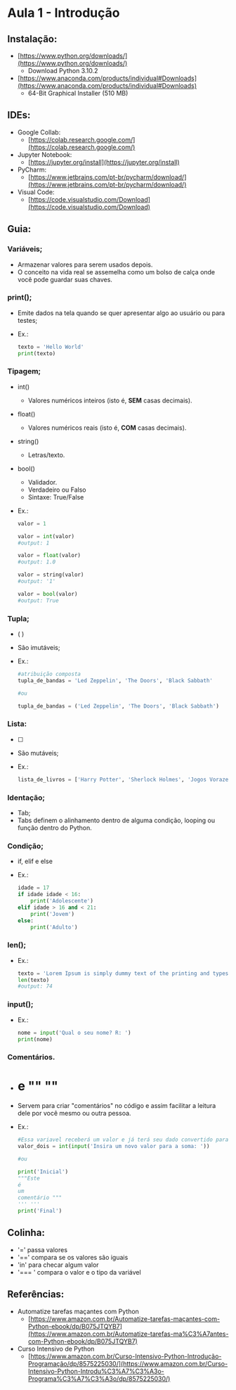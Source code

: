 # Aula 1 - Introdução

## Instalação:

- [https://www.python.org/downloads/](https://www.python.org/downloads/)
    - Download Python 3.10.2
- [https://www.anaconda.com/products/individual#Downloads](https://www.anaconda.com/products/individual#Downloads)
    - 64-Bit Graphical Installer (510 MB)

## IDEs:

- Google Collab:
    - [https://colab.research.google.com/](https://colab.research.google.com/)
- Jupyter Notebook:
    - [https://jupyter.org/install](https://jupyter.org/install)
- PyCharm:
    - [https://www.jetbrains.com/pt-br/pycharm/download/](https://www.jetbrains.com/pt-br/pycharm/download/)
- Visual Code:
    - [https://code.visualstudio.com/Download](https://code.visualstudio.com/Download)

## Guia:

### Variáveis;

- Armazenar valores para serem usados depois.
- O conceito na vida real se assemelha como um bolso de calça onde você pode guardar suas chaves.

### print();

- Emite dados na tela quando se quer apresentar algo ao usuário ou para testes;
- Ex.:
    
    ```python
    texto = 'Hello World'
    print(texto)
    ```
    

### Tipagem;

- int()
    - Valores numéricos inteiros (isto é, **SEM** casas decimais).
- float()
    - Valores numéricos reais (isto é, **COM** casas decimais).
- string()
    - Letras/texto.
- bool()
    - Validador.
    - Verdadeiro ou Falso
    - Sintaxe: True/False
- Ex.:
    
    ```python
    valor = 1
    
    valor = int(valor)
    #output: 1
    
    valor = float(valor)
    #output: 1.0
    
    valor = string(valor)
    #output: '1'
    
    valor = bool(valor)
    #output: True
    ```
    

### Tupla;

- ( )
- São imutáveis;
- Ex.:
    
    ```python
    #atribuição composta
    tupla_de_bandas = 'Led Zeppelin', 'The Doors', 'Black Sabbath'
    
    #ou
    
    tupla_de_bandas = ('Led Zeppelin', 'The Doors', 'Black Sabbath')
    ```
    

### Lista:

- [ ]
- São mutáveis;
- Ex.:
    
    ```python
    lista_de_livros = ['Harry Potter', 'Sherlock Holmes', 'Jogos Vorazes']
    ```
    

### Identação;

- Tab;
- Tabs definem o alinhamento dentro de alguma condição, looping ou função dentro do Python.

### Condição;

- if, elif e else
- Ex.:
    
    ```python
    idade = 17
    if idade idade < 16:
    	print('Adolescente')
    elif idade > 16 and < 21:
    	print('Jovem')
    else:
    	print('Adulto')
    ```
    

### len();

- Ex.:
    
    ```python
    texto = 'Lorem Ipsum is simply dummy text of the printing and typesetting industry.'
    len(texto)
    #output: 74
    ```
    

### input();

- Ex.:
    
    ```python
    nome = input('Qual o seu nome? R: ')
    print(nome)
    ```
    

### Comentários.

- # e "" ""
- Servem para criar "comentários" no código e assim facilitar a leitura dele por você mesmo ou outra pessoa.
- Ex.:
    
    ```python
    #Essa variavel receberá um valor e já terá seu dado convertido para inteiro
    valor_dois = int(input('Insira um novo valor para a soma: '))
    
    #ou
    
    print('Inicial')
    """Este
    é
    um
    comentário """
    ''' '''
    print('Final')
    ```
    

## Colinha:

- '=' passa valores
- '==' compara se os valores são iguais
- 'in' para checar algum valor
- '=== ' compara o valor e o tipo da variável

## Referências:

- Automatize tarefas maçantes com Python
    - [https://www.amazon.com.br/Automatize-tarefas-maçantes-com-Python-ebook/dp/B075JTQYB7](https://www.amazon.com.br/Automatize-tarefas-ma%C3%A7antes-com-Python-ebook/dp/B075JTQYB7)
- Curso Intensivo de Python
    - [https://www.amazon.com.br/Curso-Intensivo-Python-Introdução-Programação/dp/8575225030/](https://www.amazon.com.br/Curso-Intensivo-Python-Introdu%C3%A7%C3%A3o-Programa%C3%A7%C3%A3o/dp/8575225030/)